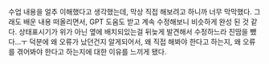 수업 내용을 얼추 이해했다고 생각했는데, 막상 직접 해보려고 하니까 너무 막막했다. 그래도 배운 내용 떠올리면서, GPT 도움도 받고 계속 수정해보니 비슷하게 완성 된 것 같다. 상태표시기가 위가 아닌 옆에 배치되있는걸 뒤늦게 발견해서 수정하느라 진땀을 뺐다...ㅜ 덕분에 왜 오류가 났던건지 알게되어서, 왜 직접 해봐야 한다고 하는지, 왜 오류를 겪어봐야 한다고 하는지에 대한 이유를 느끼게 됐다.

